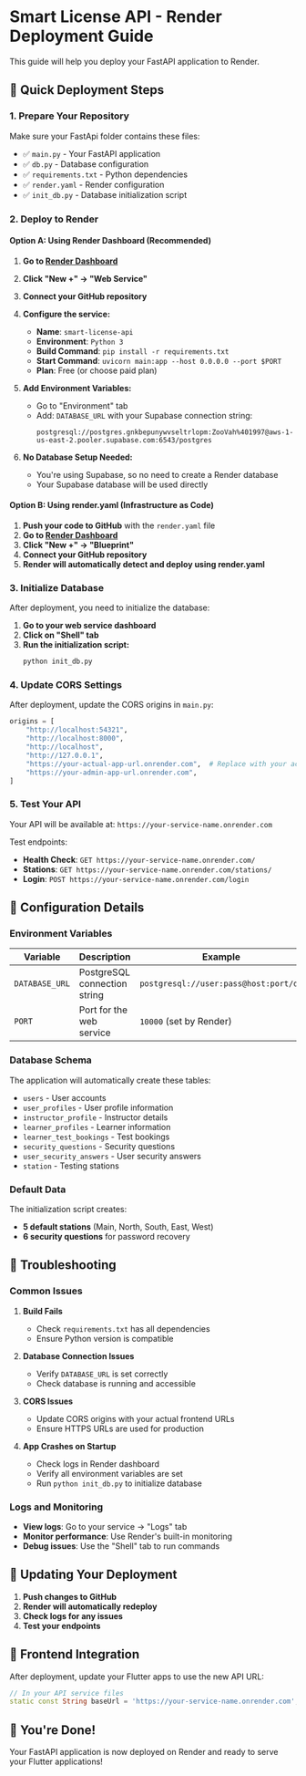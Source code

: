 # Smart License API - Render Deployment Guide

This guide will help you deploy your FastAPI application to Render.

## 🚀 Quick Deployment Steps

### 1. Prepare Your Repository

Make sure your FastApi folder contains these files:
- ✅ `main.py` - Your FastAPI application
- ✅ `db.py` - Database configuration
- ✅ `requirements.txt` - Python dependencies
- ✅ `render.yaml` - Render configuration
- ✅ `init_db.py` - Database initialization script

### 2. Deploy to Render

#### Option A: Using Render Dashboard (Recommended)

1. **Go to [Render Dashboard](https://dashboard.render.com/)**
2. **Click "New +" → "Web Service"**
3. **Connect your GitHub repository**
4. **Configure the service:**
   - **Name**: `smart-license-api`
   - **Environment**: `Python 3`
   - **Build Command**: `pip install -r requirements.txt`
   - **Start Command**: `uvicorn main:app --host 0.0.0.0 --port $PORT`
   - **Plan**: Free (or choose paid plan)

5. **Add Environment Variables:**
   - Go to "Environment" tab
   - Add: `DATABASE_URL` with your Supabase connection string:
     ```
     postgresql://postgres.gnkbepunywvseltrlopm:ZooVah%401997@aws-1-us-east-2.pooler.supabase.com:6543/postgres
     ```

6. **No Database Setup Needed:**
   - You're using Supabase, so no need to create a Render database
   - Your Supabase database will be used directly

#### Option B: Using render.yaml (Infrastructure as Code)

1. **Push your code to GitHub** with the `render.yaml` file
2. **Go to [Render Dashboard](https://dashboard.render.com/)**
3. **Click "New +" → "Blueprint"**
4. **Connect your GitHub repository**
5. **Render will automatically detect and deploy using render.yaml**

### 3. Initialize Database

After deployment, you need to initialize the database:

1. **Go to your web service dashboard**
2. **Click on "Shell" tab**
3. **Run the initialization script:**
   ```bash
   python init_db.py
   ```

### 4. Update CORS Settings

After deployment, update the CORS origins in `main.py`:

```python
origins = [
    "http://localhost:54321",
    "http://localhost:8000", 
    "http://localhost",
    "http://127.0.0.1",
    "https://your-actual-app-url.onrender.com",  # Replace with your actual URLs
    "https://your-admin-app-url.onrender.com",
]
```

### 5. Test Your API

Your API will be available at: `https://your-service-name.onrender.com`

Test endpoints:
- **Health Check**: `GET https://your-service-name.onrender.com/`
- **Stations**: `GET https://your-service-name.onrender.com/stations/`
- **Login**: `POST https://your-service-name.onrender.com/login`

## 🔧 Configuration Details

### Environment Variables

| Variable | Description | Example |
|----------|-------------|---------|
| `DATABASE_URL` | PostgreSQL connection string | `postgresql://user:pass@host:port/db` |
| `PORT` | Port for the web service | `10000` (set by Render) |

### Database Schema

The application will automatically create these tables:
- `users` - User accounts
- `user_profiles` - User profile information
- `instructor_profile` - Instructor details
- `learner_profiles` - Learner information
- `learner_test_bookings` - Test bookings
- `security_questions` - Security questions
- `user_security_answers` - User security answers
- `station` - Testing stations

### Default Data

The initialization script creates:
- **5 default stations** (Main, North, South, East, West)
- **6 security questions** for password recovery

## 🐛 Troubleshooting

### Common Issues

1. **Build Fails**
   - Check `requirements.txt` has all dependencies
   - Ensure Python version is compatible

2. **Database Connection Issues**
   - Verify `DATABASE_URL` is set correctly
   - Check database is running and accessible

3. **CORS Issues**
   - Update CORS origins with your actual frontend URLs
   - Ensure HTTPS URLs are used for production

4. **App Crashes on Startup**
   - Check logs in Render dashboard
   - Verify all environment variables are set
   - Run `python init_db.py` to initialize database

### Logs and Monitoring

- **View logs**: Go to your service → "Logs" tab
- **Monitor performance**: Use Render's built-in monitoring
- **Debug issues**: Use the "Shell" tab to run commands

## 🔄 Updating Your Deployment

1. **Push changes to GitHub**
2. **Render will automatically redeploy**
3. **Check logs for any issues**
4. **Test your endpoints**

## 📱 Frontend Integration

After deployment, update your Flutter apps to use the new API URL:

```dart
// In your API service files
static const String baseUrl = 'https://your-service-name.onrender.com';
```

## 🎉 You're Done!

Your FastAPI application is now deployed on Render and ready to serve your Flutter applications!
